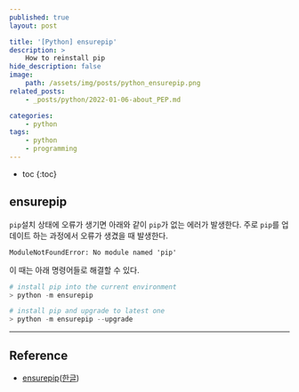 ```yaml
---
published: true
layout: post

title: '[Python] ensurepip'
description: >
    How to reinstall pip
hide_description: false
image:
    path: /assets/img/posts/python_ensurepip.png
related_posts:
    - _posts/python/2022-01-06-about_PEP.md

categories:
    - python
tags:
    - python
    - programming
---
```

* toc
{:toc}

## ensurepip

`pip`설치 상태에 오류가 생기면 아래와 같이 `pip`가 없는 에러가 발생한다. 주로 `pip`를 업데이트 하는 과정에서 오류가 생겼을 때 발생한다.  

```
ModuleNotFoundError: No module named 'pip'
```

이 때는 아래 명령어들로 해결할 수 있다.

```powershell
# install pip into the current environment
> python -m ensurepip

# install pip and upgrade to latest one
> python -m ensurepip --upgrade
```

---
## Reference
- [ensurepip](https://docs.python.org/3/library/ensurepip.html)([한글](https://docs.python.org/ko/3/library/ensurepip.html))